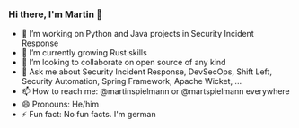 ### Hi there, I'm Martin 👋

- 🔭 I’m working on Python and Java projects in Security Incident Response
- 🌱 I’m currently growing Rust skills 
- 👯 I’m looking to collaborate on open source of any kind
- 💬 Ask me about Security Incident Response, DevSecOps, Shift Left, Security Automation, Spring Framework, Apache Wicket, ...
- 📫 How to reach me: @martinspielmann or @martspielmann everywhere
- 😄 Pronouns: He/him
- ⚡ Fun fact: No fun facts. I'm german 
